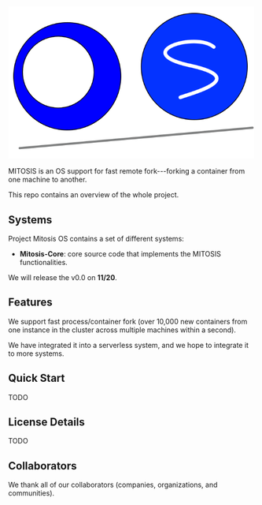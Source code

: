 <img src="docs/image/logo.png" width="500">

MITOSIS is an OS support for fast remote fork---forking a container from one machine to another. 

This repo contains an overview of the whole project.

## Systems

Project Mitosis OS contains a set of different systems:

- **Mitosis-Core**: core source code that implements the MITOSIS functionalities.

We will release the v0.0 on **11/20**. 

## Features

We support fast process/container fork (over 10,000 new containers from one instance in the cluster across multiple machines within a second).

We have integrated it into a serverless system, and we hope to integrate it to more systems.

## Quick Start

TODO

## License Details

TODO

## Collaborators

We thank all of our collaborators (companies, organizations, and communities).
